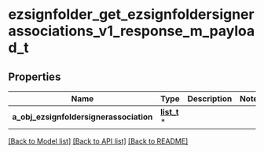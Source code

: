 # ezsignfolder_get_ezsignfoldersignerassociations_v1_response_m_payload_t

## Properties
Name | Type | Description | Notes
------------ | ------------- | ------------- | -------------
**a_obj_ezsignfoldersignerassociation** | [**list_t**](ezsignfoldersignerassociation_response_compound.md) \* |  | 

[[Back to Model list]](../README.md#documentation-for-models) [[Back to API list]](../README.md#documentation-for-api-endpoints) [[Back to README]](../README.md)


